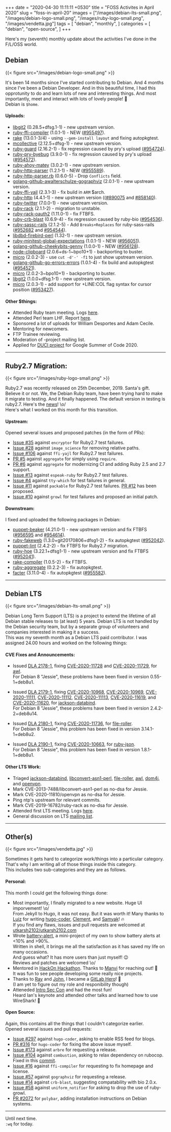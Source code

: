 +++
date = "2020-04-30 11:11:11 +0530"
title = "FOSS Activites in April 2020"
slug = "foss-in-april-20"
images = ["/images/debian-lts-small.png", "/images/debian-logo-small.png", "/images/ruby-logo-small.png", "/images/vendetta.jpg"]
tags = [
    "debian",
    "monthly",
]
categories = [
    "debian",
    "open-source",
]
+++

Here's my (seventh) monthly update about the activities I've done in the F/L/OSS world.

## Debian
{{< figure src="/images/debian-logo-small.png" >}}

It's been 14 months since I've started contributing to Debian.
And 4 months since I've been a Debian Developer. And in this beautiful time,
I had this opprotunity to do and learn lots of new and interesting things. And most
importantly, meet and interact with lots of lovely people! 💖  
Debian is `$home`.  

#### Uploads:

- [libgit2](https://tracker.debian.org/pkg/libgit2) (0.28.5+dfsg.1-1) - new upstream version.  
- [ruby-ffi-compiler](https://tracker.debian.org/pkg/ruby-ffi-compiler) (1.0.1-1) - NEW ([#955497](https://bugs.debian.org/#955497)).  
- [rake](https://tracker.debian.org/pkg/rake) (13.0.1-3/4) - using `--gem-install layout` and fixing autopkgtest.  
- [mcollective](https://tracker.debian.org/pkg/mcollective) (2.12.5+dfsg-1) - new upstream version.  
- [ruby-guard](https://tracker.debian.org/pkg/ruby-guard) (2.16.2-1) - fix regression caused by pry's upload ([#954724](https://bugs.debian.org/#954724)).  
- [ruby-pry-byebug](https://tracker.debian.org/pkg/ruby-pry-byebug) (3.9.0-1) - fix regression caused by pry's upload ([#954572](https://bugs.debian.org/#954572)).  
- [ruby-ahoy-matey](https://tracker.debian.org/pkg/ruby-ahoy-matey) (3.0.2-1) - new upstream version.  
- [ruby-http-parser](https://tracker.debian.org/pkg/ruby-http-parser) (1.2.1-1) - NEW ([#955589](https://bugs.debian.org/#955589)).  
- [ruby-http-parser.rb](https://tracker.debian.org/pkg/ruby-http-parser.rb) (0.6.0-5) - Drop `Conflicts` field.  
- [golang-github-awalterschulze-gographviz](https://tracker.debian.org/pkg/golang-github-awalterschulze-gographviz) (2.0.1-1) - new upstream version.  
- [ruby-ffi-yajl](https://tracker.debian.org/pkg/ruby-ffi-yajl) (2.3.1-3) - fix build in `ARM` $arch.  
- [ruby-http](https://tracker.debian.org/pkg/ruby-http) (4.4.1-1) - new upstream version (([#890075](https://bugs.debian.org/#890075) and [#858140](https://bugs.debian.org/#858140)).  
- [ruby-twitter](https://tracker.debian.org/pkg/ruby-twitter) (7.0.0-1) - new upstream version.  
- [ruby-rack](https://tracker.debian.org/pkg/ruby-rack) (2.1.1-2) - migration to unstable.  
- [ruby-rack-oauth2](https://tracker.debian.org/pkg/ruby-rack-oauth2) (1.11.0-1) - fix FTBFS.  
- [ruby-crb-blast](https://tracker.debian.org/pkg/ruby-crb-blast) (0.6.9-4) - fix regression caused by ruby-bio ([#954536](https://bugs.debian.org/#954536)).  
- [ruby-sassc-rails](https://tracker.debian.org/pkg/ruby-sassc-rails) (2.1.2-5) - Add `Breaks+Replaces` for ruby-sass-rails ([#952682](https://bugs.debian.org/#952682) and [#954544](https://bugs.debian.org/#954544)).  
- [libdbd-firebird-perl](https://tracker.debian.org/pkg/libdbd-firebird-perl) (1.32-1) - new upstream version.  
- [ruby-minitest-global-expectations](https://tracker.debian.org/pkg/ruby-minitest-global-expectations) (1.0.1-1) - NEW ([#956051](https://bugs.debian.org/#956051)).  
- [golang-github-cheekybits-genny](https://tracker.debian.org/pkg/golang-github-cheekybits-genny) (1.0.0-1) - NEW ([#956128](https://bugs.debian.org/#956128)).  
- [node-clipboard](https://tracker.debian.org/pkg/node-clipboard) (2.0.6+ds-1~bpo10+1) - backporting to buster.  
- [micro](https://tracker.debian.org/pkg/micro) (2.0.2-3) - use `cut -d'-' -f1` to just show upstream version.  
- [golang-github-go-errors-errors](https://tracker.debian.org/pkg/golang-github-go-errors-errors) (1.0.1-4) - fix build and autopkgtest ([#954521](https://bugs.debian.org/#954521)).  
- [micro](https://tracker.debian.org/pkg/micro) (2.0.2-3~bpo10+1) - backporting to buster.  
- [libgit2](https://tracker.debian.org/pkg/libgit2) (1.0.0+dfsg.1-1) - new upstream version.  
- [micro](https://tracker.debian.org/pkg/micro) (2.0.3-1) - add support for +LINE:COL flag syntax for cursor position ([#953427](https://bugs.debian.org/#953427)).  

#### Other $things:

- Attended Ruby team meeting. Logs [here](http://meetbot.debian.net/debian-ruby/2020/debian-ruby.2020-04-03-16.31.html).  
- Attended Perl team LHF. Report [here](https://lists.debian.org/debian-perl/2020/04/msg00014.html).  
- Sponsored a lot of uploads for William Desportes and Adam Cecile.  
- Mentoring for newcomers.  
- FTP Trainee reviewing.  
- Moderation of -project mailing list.  
- Applied for [DUCI project](https://wiki.debian.org/SummerOfCode2020/Projects/#SummerOfCode2020.2FApprovedProjects.2FUpstreamDownstreamCooperationInRuby.Upstream.2FDownstream_cooperation_in_Ruby) for Google Summer of Code 2020.  

---

## Ruby2.7 Migration:
{{< figure src="/images/ruby-logo-small.png" >}}

Ruby2.7 was recently released on 25th December, 2019. Santa's gift. Believe it or not.
We, the Debian Ruby team, have been trying hard to make it migrate to testing. And it finally happened.
The default version in testing is ruby2.7. Here's the [news](https://tracker.debian.org/news/1119524/ruby-defaults-1271-migrated-to-testing/)! \o/  
Here's what I worked on this month for this transition.  

#### Upstream:

Opened several issues and proposed patches (in the form of PRs):

- [Issue #35](https://github.com/attr-encrypted/encryptor/issues/35) against `encryptor` for Ruby2.7 test failures.  
- [Issue #28](https://github.com/seattlerb/image_science/issues/28) against `image_science` for removing relative paths.  
- [Issue #106](https://github.com/chef/ffi-yajl/issues/106) against `ffi-yajl` for Ruby2.7 test failures.  
- [PR #5](https://github.com/josephruscio/aggregate/pull/5) against `aggregate` for simply using `require`.  
- [PR #6](https://github.com/josephruscio/aggregate/pull/6) against `aggregate` for modernizing CI and adding Ruby 2.5 and 2.7 support.  
- [Issue #13](https://github.com/dejan/espeak-ruby/issues/13) against `espeak-ruby` for Ruby2.7 test failures.  
- [Issue #4](https://github.com/piotrmurach/tty-which/issues/4) against `tty-which` for test failures in general.  
- [Issue #11](https://github.com/marcandre/packable/issues/11) against `packable` for Ruby2.7 test failures. [PR #12](https://github.com/marcandre/packable/pull/12) has been proposed.  
- [Issue #10](https://github.com/tj/growl/issues/10) against `growl` for test failures and proposed an initial patch.  

#### Downstream:

I fixed and uploaded the following packages in Debian:

- [puppet-beaker](https://tracker.debian.org/pkg/puppet-beaker) (4.21.0-1) - new upstream version and fix FTBFS ([#956595](https://bugs.debian.org/#956595) and [#954614](https://bugs.debian.org/#954614)).  
- [ruby-fakeweb](https://tracker.debian.org/pkg/ruby-fakeweb) (1.3.0+git20170806+dfsg1-2) - fix autopkgtest ([#952042](https://bugs.debian.org/#952042)).  
- [puppet-lint](https://tracker.debian.org/pkg/puppet-lint) (2.4.2-2) - fix FTBFS for Ruby2.7 migration.  
- [ruby-hoe](https://tracker.debian.org/pkg/ruby-hoe) (3.22.1+dfsg1-1) - new upstream version and fix FTBFS ([#952041](https://bugs.debian.org/#952041)).  
- [rake-compiler](https://tracker.debian.org/pkg/rake-compiler) (1.0.5-2) - fix FTBFS.  
- [ruby-aggregate](https://tracker.debian.org/pkg/ruby-aggregate) (0.2.2-3) - fix autopkgtest.  
- [facter](https://tracker.debian.org/pkg/facter) (3.11.0-4) - fix autopkgtest ([#955582](https://bugs.debian.org/#955582)).  

---

## Debian LTS
{{< figure src="/images/debian-lts-small.png" >}}

Debian Long Term Support (LTS) is a project to extend the lifetime of all Debian stable releases
to (at least) 5 years. Debian LTS is not handled by the Debian security team, but by a separate group
of volunteers and companies interested in making it a success.  
This was my seventh month as a Debian LTS paid contributor. I was assigned 24.00 hours and worked on
the following things:  

#### CVE Fixes and Announcements:

- Issued [DLA 2178-1](https://lists.debian.org/debian-lts-announce/2020/04/msg00011.html), fixing [CVE-2020-11728](https://security-tracker.debian.org/tracker/CVE-2020-11728) and [CVE-2020-11729](https://security-tracker.debian.org/tracker/CVE-2020-11729), for [awl](https://tracker.debian.org/awl).  
  For Debian 8 "Jessie", these problems have been fixed in version 0.55-1+deb8u1.  

- Issued [DLA 2179-1](https://lists.debian.org/debian-lts-announce/2020/04/msg00012.html), fixing [CVE-2020-10968](https://security-tracker.debian.org/tracker/CVE-2020-10968), [CVE-2020-10969](https://security-tracker.debian.org/tracker/CVE-2020-10969), [CVE-2020-11111](https://security-tracker.debian.org/tracker/CVE-2020-11111),
  [CVE-2020-11112](https://security-tracker.debian.org/tracker/CVE-2020-11112), [CVE-2020-11113](https://security-tracker.debian.org/tracker/CVE-2020-11113), [CVE-2020-11619](https://security-tracker.debian.org/tracker/CVE-2020-11619), and [CVE-2020-11620](https://security-tracker.debian.org/tracker/CVE-2020-11620), for [jackson-databind](https://tracker.debian.org/jackson-databind).  
  For Debian 8 "Jessie", these problems have been fixed in version 2.4.2-2+deb8u14.  

- Issued [DLA 2180-1](https://lists.debian.org/debian-lts-announce/2020/04/msg00013.html), fixing [CVE-2020-11736](https://security-tracker.debian.org/tracker/CVE-2020-11736), for [file-roller](https://tracker.debian.org/file-roller).  
  For Debian 8 "Jessie", this problem has been fixed in version 3.14.1-1+deb8u2.  

- Issued [DLA 2190-1](https://lists.debian.org/debian-lts-announce/2020/04/msg00023.html), fixing [CVE-2020-10663](https://security-tracker.debian.org/tracker/CVE-2020-10663), for [ruby-json](https://tracker.debian.org/ruby-json).  
  For Debian 8 "Jessie", this problem has been fixed in version 1.8.1-1+deb8u1.  

#### Other LTS Work:

- Triaged [jackson-databind](https://tracker.debian.org/pkg/jackson-databind),
[libconvert-asn1-perl](https://tracker.debian.org/pkg/libconvert-asn1-perl),
[file-roller](https://tracker.debian.org/pkg/file-roller),
[awl](https://tracker.debian.org/pkg/awl),
[dom4j](https://tracker.debian.org/pkg/dom4j),
and [openvpn](https://tracker.debian.org/pkg/openvpn).  
- Mark CVE-2013-7488/libconvert-asn1-perl as no-dsa for Jessie.  
- Mark CVE-2020-11810/openvpn as no-dsa for Jessie.  
- Ping ntp's upstream for relevant commits.  
- Mark CVE-2019-16782/ruby-rack as no-dsa for Jessie.  
- Attended first LTS meeting. Logs [here](http://meetbot.debian.net/debian-lts/2020/debian-lts.2020-04-29-13.59.html).  
- General discussion on LTS [mailing list](https://lists.debian.org/debian-lts/2020/05/threads.html).  

---

## Other(s)
{{< figure src="/images/vendetta.jpg" >}}

Sometimes it gets hard to categorize work/things into a particular category.  
That's why I am writing all of those things inside this category.  
This includes two sub-categories and they are as follows.

#### Personal:

This month I could get the following things done:

- Most importantly, I finally migrated to a new website. Huge UI imporvement! \o/  
  From Jekyll to Hugo, it was not easy. But it was worth it! Many thanks to [Luiz](https://luizdepra.dev/) for writing [hugo-coder](https://github.com/luizdepra/hugo-coder/), [Clement](https://clementpannetier.dev/), and [Samyak](https://samyak-jn.tk/)! 🔥  
  If you find any flaws, issues and pull requests are welcomed at [utkarsh2102/utkarsh2102.com](https://github.com/utkarsh2102/utkarsh2102.com)  
- Wrote [battery-alert](https://github.com/utkarsh2102/utsh/blob/master/battery-alert.sh), a mini-project of my own to show battery alerts at <10% and >90%.  
  Written in shell, it brings me all the satisfaction as it has saved my life on many occasions.  
  And guess what? It has more users than just myself! 😉  
  Reviews and patches are welcomed \o/  
- Mentored in [HackOn Hackathon](https://twitter.com/HackOnHackathon/status/1249582939261693953). Thanks to [Manvi](https://twitter.com/manvisinghwal) for reaching out! 🤗  
  It was fun to see people developing some really nice projects.
- Thanks to [Ray](https://twitter.com/rspaik) and [John](https://twitter.com/john_cogs), I became a [GitLab Hero](https://about.gitlab.com/community/heroes/members/)! 🥳  
  (I am yet to figure out my role and responibility though)  
- Atteneded [Intro Sec Con](https://twitter.com/introseccon) and had the most fun!  
  Heard Ian's keynote and attended other talks and learned how to use WireShark! 🦈  

#### Open Source:

Again, this contains all the things that I couldn't categorize earlier.  
Opened several issues and pull requests:

- [Issue #297](https://github.com/luizdepra/hugo-coder/issues/297) against `hugo-coder`, asking to enable RSS feed for blogs.  
- [PR #316](https://github.com/luizdepra/hugo-coder/pull/316) for `hugo-coder` for fixing the above issue myself.  
- [Issue #173](https://github.com/activeadmin/arbre/issues/173) against `arbre` for requesting a release.  
- [Issue #104](https://github.com/pat/combustion/issues/104) against `combustion`, asking to relax dependency on rubocop. Fixed in this [commit](https://github.com/pat/combustion/commit/902df3252f9ae38a0f127b4ae086e0da4944b80f).  
- [Issue #16](https://github.com/ffi/ffi-compiler/issues/16) against `ffi-compiler` for requesting to fix homepage and license.  
- [Issue #57](https://github.com/awalterschulze/gographviz/issues/57) against `gographviz` for requesting a release.  
- [Issue #14](https://github.com/cboursnell/crb-blast/issues/14) against `crb-blast`, suggesting compatability with bio 2.0.x.  
- [Issue #58](https://github.com/flyerhzm/uniform_notifier/issues/58) against `uniform_notifier` for asking to drop the use of ruby-growl.  
- [PR #2072](https://github.com/polybar/polybar/pull/2072) for `polybar`, adding installation instructions on Debian systems.  

---

Until next time.  
`:wq` for today.
